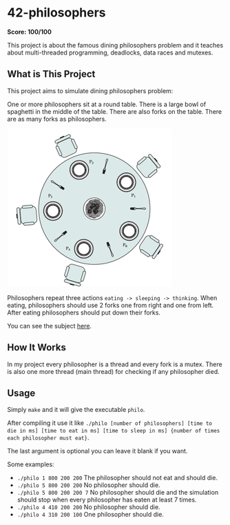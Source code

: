 # 42-philosophers

**Score: 100/100**

This project is about the famous dining philosophers problem and it teaches about multi-threaded programming, deadlocks, data races and mutexes.

## What is This Project

This project aims to simulate dining philosophers problem:

One or more philosophers sit at a round table. There is a large bowl of spaghetti in the middle of the table. There are also forks on the table. There are as many forks as philosophers.

![Visual representation](./assets/philos.png)

Philosophers repeat three actions `eating -> sleeping -> thinking`. When eating, philosophers should use 2 forks one from right and one from left. After eating philosophers should put down their forks.

You can see the subject <a href="https://github.com/PeachAdam/philosophers-42/blob/main/en.subject.pdf">here</a>.

## How It Works

In my project every philosopher is a thread and every fork is a mutex. There is also one more thread (main thread) for checking if any philosopher died.

## Usage

Simply `make` and it will give the executable `philo`.

After compiling it use it like `./philo [number of philosophers] [time to die in ms] [time to eat in ms] [time to sleep in ms] {number of times each philosopher must eat}`.

The last argument is optional you can leave it blank if you want.

Some examples:
- `./philo 1 800 200 200` The philosopher should not eat and should die.
- `./philo 5 800 200 200` No philosopher should die.
- `./philo 5 800 200 200 7` No philosopher should die and the simulation should stop when every philosopher has eaten at least 7 times.
- `./philo 4 410 200 200` No philosopher should die.
- `./philo 4 310 200 100` One philosopher should die.
